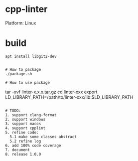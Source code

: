 # cpp-linter
Platform: Linux

# build
```
apt install libgit2-dev


# How to package
./package.sh

# How to use package
```
tar -xvf linter-x.x.x.tar.gz
cd linter-xxx
export LD_LIBRARY_PATH=/path/to/linter-xxx/lib:$LD_LIBRARY_PATH
```shell

# TODO:
1. support clang-format
2. support windows
3. support macos
4. support cpplint
5. refine code:
  5.1 make some classes abstract
  5.2 refine log
6. add 100% code coverage
7. document
8. release 1.0.0

```
